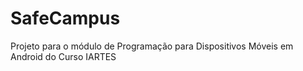 # SafeCampus

Projeto para o módulo de Programação para Dispositivos Móveis em Android do Curso IARTES
